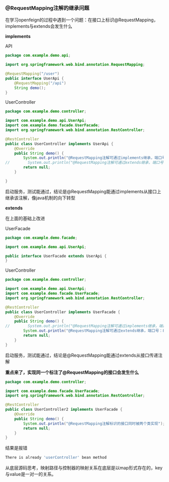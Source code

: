 ### @RequestMapping注解的继承问题

在学习openfeign的过程中遇到一个问题：在接口上标识@RequestMapping，implements与extends会发生什么

**implements**

API

````java
package com.example.demo.api;

import org.springframework.web.bind.annotation.RequestMapping;

@RequestMapping("/user")
public interface UserApi {
    @RequestMapping("/api")
    String demo();
}
````

UserController

````java
package com.example.demo.controller;

import com.example.demo.api.UserApi;
import com.example.demo.facade.UserFacade;
import org.springframework.web.bind.annotation.RestController;

@RestController
public class UserController implements UserApi {
    @Override
    public String demo() {
        System.out.println("@RequestMapping注解可通过implements继承，端口号：8888,");
//        System.out.println("@RequestMapping注解可通过extends继承，端口号：8888,");
        return null;
    }

}
````

启动服务，测试能通过，结论是@RequestMapping能通过implements从接口上继承该注解，像java机制的向下转型

**extends**

在上面的基础上改进

UserFacade

````java
package com.example.demo.facade;

import com.example.demo.api.UserApi;

public interface UserFacade extends UserApi {
}
````

UserController

````java
package com.example.demo.controller;

import com.example.demo.api.UserApi;
import com.example.demo.facade.UserFacade;
import org.springframework.web.bind.annotation.RestController;

@RestController
public class UserController implements UserFacade {
    @Override
    public String demo() {
//        System.out.println("@RequestMapping注解可通过implements继承，端口号：8888,");
        System.out.println("@RequestMapping注解可通过extends继承，端口号：8888,");
        return null;
    }
}
````

启动服务，测试能通过，结论是@RequestMapping能通过extends从接口传递注解

**重点来了，实现同一个标注了@RequestMapping的接口会发生什么**

````java
package com.example.demo.controller;

import com.example.demo.facade.UserFacade;
import org.springframework.web.bind.annotation.RestController;

@RestController
public class UserController2 implements UserFacade {
    @Override
    public String demo() {
        System.out.println("@RequestMapping注解标识的接口同时被两个类实现");
        return null;
    }
}
````

结果是报错

````bash
There is already 'userController' bean method
````

从底层源码思考，映射路径与控制器的映射关系在底层是以map形式存在的，key与value是一对一的关系。